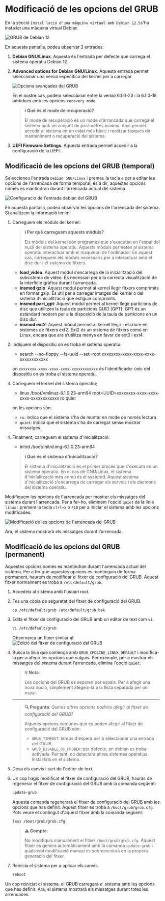 # Modificació de les opcions del GRUB

En la secció `Instal·lació d'una màquina virtual amb Debian 12.5`s'ha insta·lat una màquina virtual Debian.

![GRUB de Debian 12](../figures/GRUB/config/grub-debian.png)

En aquesta pantalla, podeu observar 3 entrades:

1. **Debian GNU/Linux**. Aquesta és l'entrada per defecte que carrega el sistema operatiu Debian 12.
2. **Advanced options for Debian GNU/Linux**. Aquesta entrada permet seleccionar una versió específica del kernel per a carregar.

   ![Opcions avançades del GRUB](../figures/GRUB/config/grub-advanced.png)

   En el nostre cas, podem seleccionar entre la versió 6.1.0-23 i la 6.1.0-18 ambdues amb les opcions `recovery mode`.

    > **ℹ️ Què és el mode de recuperació?**
    >
    > El mode de recuperació és un mode d'arrancada que carrega el sistema amb un conjunt de paràmetres mínims. Això permet accedir al sistema en un estat més bàsic i realitzar tasques de manteniment o recuperació del sistema.

3. **UEFI Firmware Settings**. Aquesta entrada permet accedir a la configuració de la UEFI.

## Modificació de les opcions del GRUB (temporal)

Seleccioneu l'entrada `Debian GNU/Linux` i premeu la tecla `e` per a editar les opcions de l'arrencada de forma temporal, és a dir, aquestes opcions només es mantindran durant l'arrencada actual del sistema.

![Configuració de l'entrada `debian` del GRUB](../figures/GRUB/config/grub-config.png)

En aquesta pantalla, podeu observar les opcions de l'arrencada del sistema. Si analitzem la informació tenim:

1. Carreguem els mòduls del kernel:

    > **ℹ️ Per què carreguem aquests mòduls?**
    >
    > Els mòduls del kernel són programes que s'executen en l'espai del nucli del sistema operatiu. Aquests mòduls permeten al sistema operatiu interactuar amb el maquinari de l'ordinador. En aquest cas, carreguem els mòduls necessaris per a interactuar amb el disc dur i el sistema de fitxers.

   - **load_video**: Aquest mòdul s’encarrega de la inicialització del subsistema de vídeo. És necessari per a la correcta visualització de la interfície gràfica durant l’arrancada.
   - **insmod gzio**:  Aquest mòdul permet al kernel llegir fitxers comprimits en format gzip. És útil per a carregar imatges del kernel o del sistema d’inicialització que estiguin comprimits.
   - **insmod part_gpt**: Aquest mòdul permet al kernel llegir particions de disc que utilitzen la taula de particions GUID (GPT). GPT és un estàndard modern per a la disposició de la taula de particions en un disc dur.
   - **insmod ext2**: Aquest mòdul permet al kernel llegir i escriure en sistemes de fitxers ext2. Ext2 és un sistema de fitxers comú en Linux, encara que ara s’utilitza menys en favor de ext3 i ext4.

2. Indiquem el dispositiu on es troba el sistema operatiu:
   - search --no-floppy --fs-uuid --set=root xxxxxxxx-xxxx-xxxx-xxxx-xxxxxxxxxxxx

    on `xxxxxxxx-xxxx-xxxx-xxxx-xxxxxxxxxxxx` és l'identificador únic del dispositiu on es troba el sistema operatiu.

3. Carreguem el kernel del sistema operatiu;

    - linux /boot/vmlinuz-6.1.0.23-arm64 root=UUID=xxxxxxxx-xxxx-xxxx-xxxx-xxxxxxxxxxxx ro quiet

    on les opcions són:

    - `ro`: indica que el sistema s'ha de muntar en mode de només lectura.
    - `quiet`: indica que el sistema s'ha de carregar sense mostrar missatges.
  
4. Finalment, carreguem el sistema d'inicialització:

    - initrd /boot/initrd.img-6.1.0.23-arm64
  
    > **ℹ️ Què és el sistema d'inicialització?**
    >
    > El sistema d'inicialització és el primer procés que s'executa en un sistema operatiu. En el cas de GNU/Linux, el sistema d'inicialització més comú és el systemd. Aquest sistema d'inicialització s'encarrega de carregar els serveis i els daemons del sistema operatiu.

Modifiquem les opcions de l'arrencada per mostrar els missatges del sistema durant l'arrencada. Per a fer-ho, eliminem l'opció `quiet` de la línia `linux` i premem la tecla  `ctrl+x` o `F10` per a iniciar el sistema amb les opcions modificades.

![Modificació de les opcions de l'arrencada del GRUB](../figures/GRUB/config/grub-config-mod.png)

Ara, el sistema mostrarà els missatges durant l'arrencada.

## Modificació de les opcions del GRUB (permanent)

Aquestes opcions només es mantindran durant l'arrencada actual del sistema. Per a fer que aquestes opcions es mantinguin de forma permanent, haurem de modificar el fitxer de configuració del GRUB. Aquest fitxer normalment es troba a `/etc/default/grub`.

1. Accedeix al sistema amb l'usuari root.
2. Fes una còpia de seguretat del fitxer de configuració del GRUB.

    ```bash
    cp /etc/default/grub /etc/default/grub.bak
    ```

3. Edita el fitxer de configuració del GRUB amb un editor de text com `vi`.

    ```bash
    vi /etc/default/grub
    ```

    Observareu un fitxer similar al:
    ![Edició del fitxer de configuració del GRUB](./figures/GRUB/config/grub-edit.png)

4. Busca la línia que comença amb `GRUB_CMDLINE_LINUX_DEFAULT` i modifica-la per a afegir les opcions que vulguis. Per exemple, per a mostrar els missatges del sistema durant l'arrencada, elimina l'opció `quiet`.

    > **💡 Nota**:
    >
    > Les opcions del GRUB es separen per espais. Per a afegir una nova opció, simplement afegeix-la a la llista separada per un espai.

    ---

    > **🔍 Pregunta**: *Quines altres opcions podries afegir al fitxer de configuració del GRUB?*
    >
    > Algunes opcions comunes que es poden afegir al fitxer de configuració del GRUB són:
    > - `GRUB_TIMEOUT`: temps d'espera per a seleccionar una entrada del GRUB.
    > - `GRUB_DISABLE_OS_PROBER`: per defecte, en debian es troba activada. Per tant, no detectarà altres sistemes operatius instal·lats en el sistema.

5. Desa els canvis i surt de l'editor de text.
6. Un cop hagis modificat el fitxer de configuració del GRUB, hauràs de regenerar el fitxer de configuració del GRUB amb la comanda següent:

    ```bash
    update-grub
    ```

    Aquesta comanda regenerarà el fitxer de configuració del GRUB amb les opcions que has definit. Aquest fitxer es troba a `/boot/grub/grub.cfg`. Pots veure el contingut d'aquest fitxer amb la comanda següent:

    ```bash
    less /boot/grub/grub.cfg
    ```

    > **⚠️ Compte**:
    >
    > No modifiquis manualment el fitxer `/boot/grub/grub.cfg`. Aquest fitxer es genera automàticament amb la comanda `update-grub` i qualsevol modificació manual es sobreescriurà en la propera generació del fitxer.

7. Reinicia el sistema per a aplicar els canvis.

    ```bash
    reboot
    ```

Un cop reiniciat el sistema, el GRUB carregarà el sistema amb les opcions que has definit. Ara, el sistema mostrarà els missatges durant totes les arrencades.
